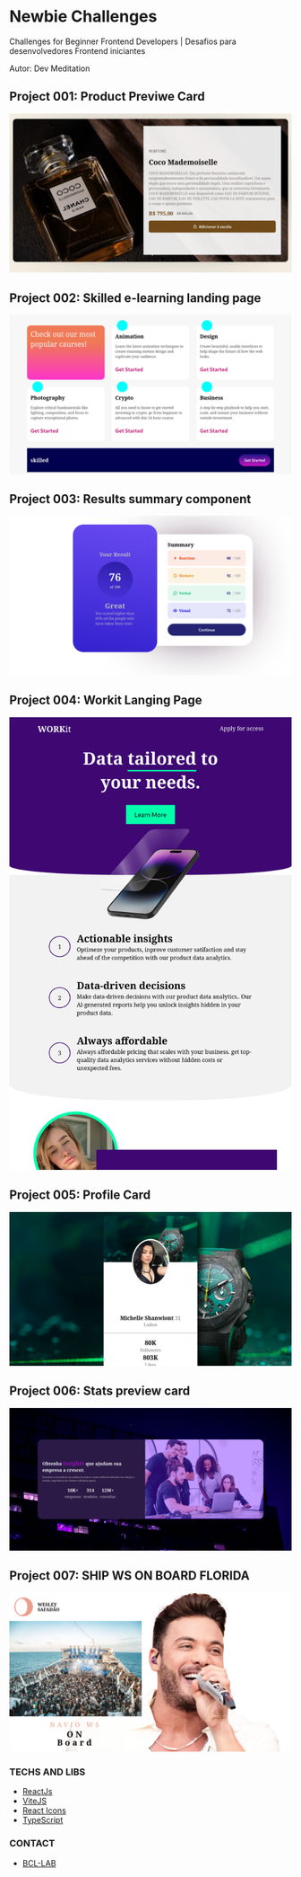 # Newbie Challenges

Challenges for Beginner Frontend Developers | Desafios para desenvolvedores Frontend iniciantes

Autor: Dev Meditation

## Project 001: Product Previwe Card
![screen](./public/noproject/001.png)

## Project 002: Skilled e-learning landing page

![screen](./public/noproject/002.png)

## Project 003: Results summary component

![screen](./public/noproject/003.png)

## Project 004: Workit Langing Page

![screen](./public/noproject/004.png)

## Project 005: Profile Card

![screen](./public/noproject/005.png)

## Project 006: Stats preview card

![screen](./public/noproject/006.png)

## Project 007: SHIP WS ON BOARD FLORIDA

![screen](./public/noproject/007.png)

### TECHS AND LIBS

- [ReactJs]()
- [ViteJS]()
- [React Icons]()
- [TypeScript]()


### CONTACT

- [BCL-LAB](https://youtube.com/@bcllab)